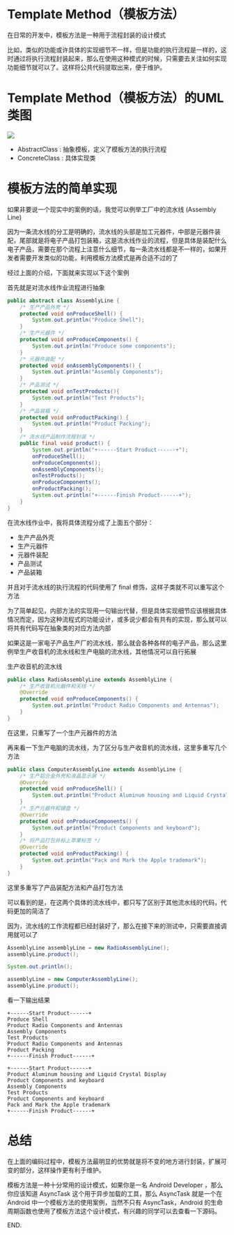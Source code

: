 # Template Method（模板方法）

在日常的开发中，模板方法是一种用于流程封装的设计模式

比如，类似的功能或许具体的实现细节不一样，但是功能的执行流程是一样的，这时通过将执行流程封装起来，那么在使用这种模式的时候，只需要去关注如何实现功能细节就可以了。这样将公共代码提取出来，便于维护。

# Template Method（模板方法）的UML类图
![](https://raw.githubusercontent.com/InnoFang/DesignPatterns/master/uml/template_method.png)

 + AbstractClass : 抽象模板，定义了模板方法的执行流程
 + ConcreteClass : 具体实现类


# 模板方法的简单实现

如果非要说一个现实中的案例的话，我觉可以例举工厂中的流水线 (Assembly Line)

因为一条流水线的分工是明确的，流水线的头部是加工元器件，中部是元器件装配，尾部就是将电子产品打包装箱，这是流水线作业的流程，但是具体是装配什么电子产品，需要在那个流程上注意什么细节，每一条流水线都是不一样的，如果开发者需要开发类似的功能，利用模板方法模式是再合适不过的了

经过上面的介绍，下面就来实现以下这个案例

首先就是对流水线作业流程进行抽象
```java
public abstract class AssemblyLine {
    /* 生产产品外壳 */
    protected void onProduceShell() {
        System.out.println("Produce Shell");
    }
    /* 生产元器件 */
    protected void onProduceComponents() {
        System.out.println("Produce some components");
    }
    /* 元器件装配 */
    protected void onAssemblyComponents() {
        System.out.println("Assembly Components");
    }
    /* 产品测试 */
    protected void onTestProducts(){
        System.out.println("Test Products");
    }
    /* 产品装箱 */
    protected void onProductPacking() {
        System.out.println("Product Packing");
    }
    /* 流水线产品制作流程封装 */
    public final void product() {
        System.out.println("+------Start Product------+");
        onProduceShell();
        onProduceComponents();
        onAssemblyComponents();
        onTestProducts();
        onProduceComponents();
        onProductPacking();
        System.out.println("+------Finish Product------+");
    }
}
```

在流水线作业中，我将具体流程分成了上面五个部分：

 + 生产产品外壳
 + 生产元器件
 + 元器件装配
 + 产品测试
 + 产品装箱

并且对于流水线的执行流程的代码使用了 final 修饰，这样子类就不可以重写这个方法

为了简单起见，内部方法的实现用一句输出代替，但是具体实现细节应该根据具体情况而定，因为这种流程式的功能设计，或多说少都会有共有的实现，那么就可以将共有代码写在抽象类的对应方法内部

如果这是一家电子产品生产厂的流水线，那么就会各种各样的电子产品，那么这里例举生产收音机的流水线和生产电脑的流水线，其他情况可以自行拓展

生产收音机的流水线
```java
public class RadioAssemblyLine extends AssemblyLine {
    /* 生产收音机元器件和天线 */
    @Override
    protected void onProduceComponents() {
        System.out.println("Product Radio Components and Antennas");
    }
}
```
在这里，只重写了一个生产元器件的方法

再来看一下生产电脑的流水线，为了区分与生产收音机的流水线，这里多重写几个方法
```java
public class ComputerAssemblyLine extends AssemblyLine {
    /* 生产铝合金外壳和液晶显示屏 */
    @Override
    protected void onProduceShell() {
        System.out.println("Product Aluminum housing and Liquid Crystal Display");
    }
    /* 生产元器件和键盘 */
    @Override
    protected void onProduceComponents() {
        System.out.println("Product Components and keyboard");
    }
    /* 将产品打包并标上苹果标签 */
    @Override
    protected void onProductPacking() {
        System.out.println("Pack and Mark the Apple trademark");
    }
}
```
这里多重写了产品装配方法和产品打包方法

可以看到的是，在这两个具体的流水线中，都只写了区别于其他流水线的代码，代码更加的简洁了

因为，流水线的工作流程都已经封装好了，那么在接下来的测试中，只需要直接调用就可以了
```java
AssemblyLine assemblyLine = new RadioAssemblyLine();
assemblyLine.product();

System.out.println();

assemblyLine = new ComputerAssemblyLine();
assemblyLine.product();
```

看一下输出结果
```console
+------Start Product------+
Produce Shell
Product Radio Components and Antennas
Assembly Components
Test Products
Product Radio Components and Antennas
Product Packing
+------Finish Product------+

+------Start Product------+
Product Aluminum housing and Liquid Crystal Display
Product Components and keyboard
Assembly Components
Test Products
Product Components and keyboard
Pack and Mark the Apple trademark
+------Finish Product------+
```

# 总结

在上面的编码过程中，模板方法最明显的优势就是将不变的地方进行封装，扩展可变的部分，这样操作更有利于维护。

模板方法是一种十分常用的设计模式，如果你是一名 Android Developer ，那么你应该知道 AsyncTask 这个用于异步加载的工具，那么 AsyncTask 就是一个在 Android 中一个模板方法的使用案例，当然不只有 AsyncTask，Android 的生命周期函数也使用了模板方法这个设计模式，有兴趣的同学可以去查看一下源码。

END.